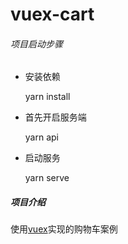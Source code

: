 # vuex-cart

###### 项目启动步骤

- 安装依赖

  yarn install

- 首先开启服务端

  yarn api

- 启动服务

  yarn serve

##### 项目介绍

使用[vuex](https://www.jianshu.com/p/68f776a122e7)实现的购物车案例